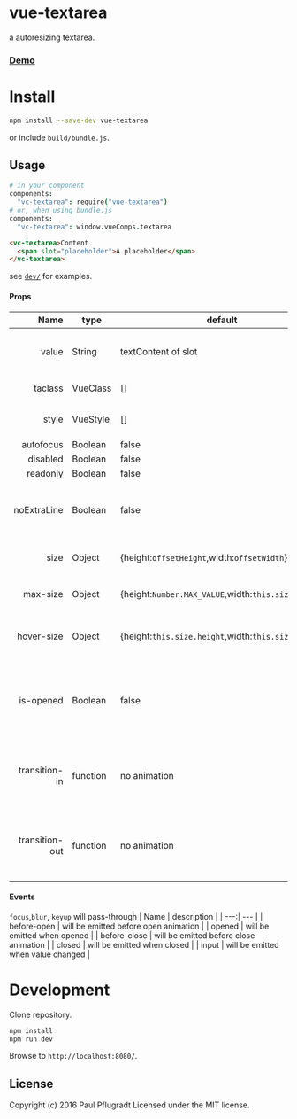 # vue-textarea

a autoresizing textarea.


### [Demo](https://vue-comps.github.io/vue-textarea)

# Install

```sh
npm install --save-dev vue-textarea
```
or include `build/bundle.js`.

## Usage
```coffee
# in your component
components:
  "vc-textarea": require("vue-textarea")
# or, when using bundle.js
components:
  "vc-textarea": window.vueComps.textarea
```
```html
<vc-textarea>Content
  <span slot="placeholder">A placeholder</span>
</vc-textarea>
```
see [`dev/`](dev/) for examples.

#### Props
| Name | type | default | description |
| ---:| --- | ---| --- |
| value | String | textContent of slot | (two-way) content of the textarea |
| taclass | VueClass | [] | class of the textarea |
| style | VueStyle | [] | style of the wrapper div |
| autofocus | Boolean | false | autofocus |
| disabled | Boolean | false | disabled |
| readonly | Boolean | false | readonly |
| noExtraLine | Boolean | false | doesn't add the extra empty line on resize |
| size | Object | {height:`offsetHeight`,width:`offsetWidth`} | size of the closed textarea |
| max-size | Object | {height:`Number.MAX_VALUE`,width:`this.size.width`}  | size of the opened textarea |
| hover-size | Object | {height:`this.size.height`,width:`this.size.width`} | size of the closed textarea on hover |
| is-opened	| Boolean	| false | (two-way) set to open / close (will open on focus and close on blur)|
| transition-in | function | no animation | animation for increasing size. Argument: {el,style,cb} |
| transition-out | function | no animation | animation for reducing size. Argument: {el,style,cb} |


#### Events
`focus`,`blur`, `keyup` will pass-through
| Name |  description |
| ---:| --- |
| before-open | will be emitted before open animation |
| opened |  will be emitted when opened |
| before-close |  will be emitted before close animation |
| closed |  will be emitted when closed |
| input | will be emitted when value changed |


# Development
Clone repository.
```sh
npm install
npm run dev
```
Browse to `http://localhost:8080/`.

## License
Copyright (c) 2016 Paul Pflugradt
Licensed under the MIT license.
